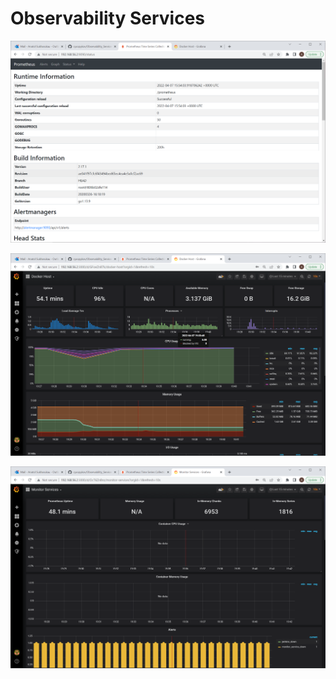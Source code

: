 # Observability Services

![This is an image](Prometheus.png)

![This is an image](Docker_host.png)

![This is an image](Monitor.png)
